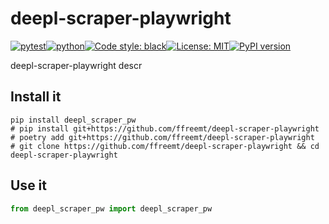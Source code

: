 # deepl-scraper-playwright
[![pytest](https://github.com/ffreemt/deepl-scraper-playwright/actions/workflows/routine-tests.yml/badge.svg)](https://github.com/ffreemt/deepl-scraper-playwright/actions)[![python](https://img.shields.io/static/v1?label=python+&message=3.8%2B&color=blue)](https://www.python.org/downloads/)[![Code style: black](https://img.shields.io/badge/code%20style-black-000000.svg)](https://github.com/psf/black)[![License: MIT](https://img.shields.io/badge/License-MIT-yellow.svg)](https://opensource.org/licenses/MIT)[![PyPI version](https://badge.fury.io/py/deepl_scraper_pw.svg)](https://badge.fury.io/py/deepl_scraper_pw)

deepl-scraper-playwright descr

## Install it

```shell
pip install deepl_scraper_pw
# pip install git+https://github.com/ffreemt/deepl-scraper-playwright
# poetry add git+https://github.com/ffreemt/deepl-scraper-playwright
# git clone https://github.com/ffreemt/deepl-scraper-playwright && cd deepl-scraper-playwright
```

## Use it
```python
from deepl_scraper_pw import deepl_scraper_pw

```
